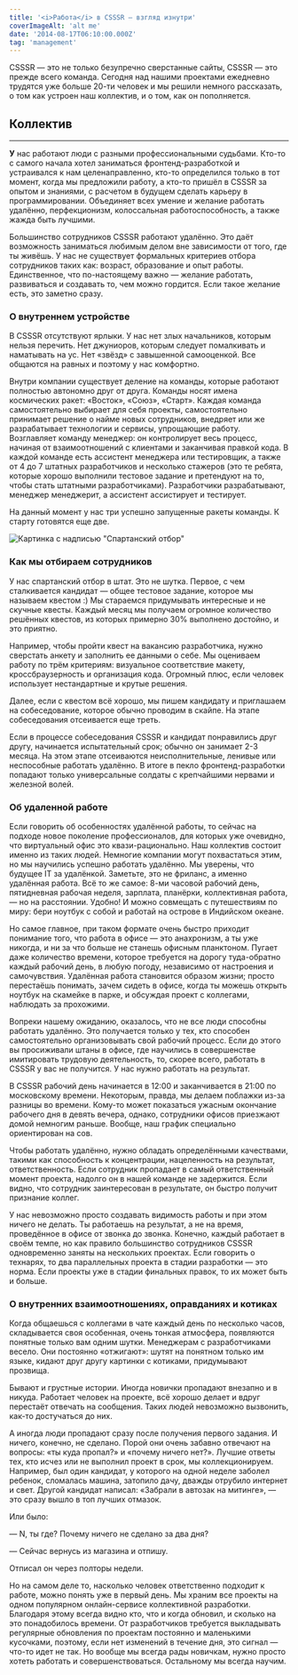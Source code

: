 ```yaml
---
title: '<i>Работа</i> в CSSSR — взгляд изнутри'
coverImageAlt: 'alt me'
date: '2014-08-17T06:10:00.000Z'
tag: 'management'
---
```


<Subtitle>
  CSSSR — это не только безупречно сверстанные сайты, CSSSR — это прежде всего команда. Сегодня над нашими проектами ежедневно трудятся уже больше 20-ти человек и мы решили немного рассказать, о том как устроен наш коллектив, и о том, как он пополняется.
</Subtitle>

## Коллектив

---

**У** нас работают люди с разными профессиональными судьбами. Кто-то с самого начала хотел заниматься фронтенд-разработкой и устраивался к нам целенаправленно, кто-то определился только в тот момент, когда мы предложили работу, а кто-то пришёл в CSSSR за опытом и знаниями, с расчетом в будущем сделать карьеру в программировании. Объединяет всех умение и желание работать удалённо, перфекционизм, колоссальная работоспособность, а также жажда быть лучшими.

Большинство сотрудников CSSSR работают удалённо. Это даёт возможность заниматься любимым делом вне зависимости от того, где ты живёшь. У нас не существует формальных критериев отбора сотрудников таких как: возраст, образование и опыт работы. Единственное, что по-настоящему важно — желание работать, развиваться и создавать то, чем можно гордится. Если такое желание есть, это заметно сразу.

### О внутреннем устройстве

В CSSSR отсутствуют ярлыки. У нас нет злых начальников, которым нельзя перечить. Нет джуниоров, которым следует помалкивать и наматывать на ус. Нет «звёзд» с завышенной самооценкой. Все общаются на равных и поэтому у нас комфортно.

Внутри компании существует деление на команды, которые работают полностью автономно друг от друга. Команды носят имена космических ракет: «Восток», «Союз», «Старт». Каждая команда самостоятельно выбирает для себя проекты, самостоятельно принимает решение о найме новых сотрудников, внедряет или же разрабатывает технологии и сервисы, упрощающие работу. Возглавляет команду менеджер: он контролирует весь процесс, начиная от взаимоотношений с клиентами и заканчивая правкой кода. В каждой команде есть ассистент менеджера или тестировщик, а также от 4 до 7 штатных разработчиков и несколько стажеров (это те ребята, которые хорошо выполнили тестовое задание и претендуют на то, чтобы стать штатными разработчиками). Разработчики разрабатывают, менеджер менеджерит, а ассистент ассистирует и тестирует.

На данный момент у нас три успешно запущенные ракеты команды. К старту готовятся еще две.

<Img src='/images/dont-resize/ru/work-in-csssr/csssr-hr-sparta/all.png' alt='Картинка с надписью "Спартанский отбор"' withOutProcessing>

### Как мы отбираем сотрудников

У нас спартанский отбор в штат. Это не шутка. Первое, с чем сталкивается кандидат — общее тестовое задание, которое мы называем квестом :) Мы стараемся придумывать интересные и не скучные квесты. Каждый месяц мы получаем огромное количество решённых квестов, из которых примерно 30% выполнено достойно, и это приятно.

Например, чтобы пройти квест на вакансию разработчика, нужно сверстать анкету и заполнить ее данными о себе. Мы оцениваем работу по трём критериям: визуальное соответствие макету, кроссбраузерность и организация кода. Огромный плюс, если человек использует нестандартные и крутые решения.

Далее, если с квестом всё хорошо, мы пишем кандидату и приглашаем на собеседование, которое обычно проводим в скайпе. На этапе собеседования отсеивается еще треть.

Если в процессе собеседования CSSSR и кандидат понравились друг другу, начинается испытательный срок; обычно он занимает 2-3 месяца. На этом этапе отсеиваются неисполнительные, ленивые или неспособные работать удалённо. В итоге в пекло фронтенд-разработки попадают только универсальные солдаты с крепчайшими нервами и железной волей.

### Об удаленной работе

Если говорить об особенностях удалённой работы, то сейчас на подходе новое поколение профессионалов, для которых уже очевидно, что виртуальный офис это квази-рационально. Наш коллектив состоит именно из таких людей. Немногие компании могут похвастаться этим, но мы научились успешно работать удалённо. Мы уверены, что будущее IT за удалёнкой. Заметьте, это не фриланс, а именно удалённая работа. Всё то же самое: 8-ми часовой рабочий день, пятидневная рабочая неделя, зарплата, планёрки, коллективная работа, — но на расстоянии. Удобно! И можно совмещать с путешествиям по миру: бери ноутбук с собой и работай на острове в Индийском океане.

Но самое главное, при таком формате очень быстро приходит понимание того, что работа в офисе — это анахронизм, а ты уже никогда, и ни за что больше не станешь офисным планктоном. Пугает даже количество времени, которое требуется на дорогу туда-обратно каждый рабочий день, в любую погоду, независимо от настроения и самочувствия. Удалённая работа становится образом жизни; просто перестаёшь понимать, зачем сидеть в офисе, когда ты можешь открыть ноутбук на скамейке в парке, и обсуждая проект с коллегами, наблюдать за прохожими.

Вопреки нашему ожиданию, оказалось, что не все люди способны работать удалённо. Это получается только у тех, кто способен самостоятельно организовывать свой рабочий процесс. Если до этого вы просиживали штаны в офисе, где научились в совершенстве имитировать трудовую деятельность, то, скорее всего, работать в CSSSR у вас не получится. У нас нужно работать на результат.

В CSSSR рабочий день начинается в 12:00 и заканчивается в 21:00 по московскому времени. Некоторым, правда, мы делаем поблажки из-за разницы во времени. Кому-то может показаться ужасным окончание рабочего дня в девять вечера, однако, сотрудники офисов приезжают домой немногим раньше. Вообще, наш график специально ориентирован на сов.

Чтобы работать удалённо, нужно обладать определёнными качествами, такими как способность к концентрации, нацеленность на результат, ответственность. Если сотрудник пропадает в самый ответственный момент проекта, надолго он в нашей команде не задержится. Если видно, что сотрудник заинтересован в результате, он быстро получит признание коллег.

У нас невозможно просто создавать видимость работы и при этом ничего не делать. Ты работаешь на результат, а не на время, проведённое в офисе от звонка до звонка. Конечно, каждый работает в своём темпе, но как правило большинство сотрудников CSSSR одновременно заняты на нескольких проектах. Если говорить о технарях, то два параллельных проекта в стадии разработки — это норма. Если проекты уже в стадии финальных правок, то их может быть и больше.

### О внутренних взаимоотношениях, оправданиях и котиках

Когда общаешься с коллегами в чате каждый день по несколько часов, складывается своя особенная, очень тонкая атмосфера, появляются понятные только вам одним шутки. Менеджерам с разработчиками весело. Они постоянно «отжигают»: шутят на понятном только им языке, кидают друг другу картинки с котиками, придумывают прозвища.

Бывают и грустные истории. Иногда новички пропадают внезапно и в никуда. Работает человек на проекте, всё хорошо делает и вдруг перестаёт отвечать на сообщения. Таких людей невозможно вызвонить, как-то достучаться до них.

А иногда люди пропадают сразу после получения первого задания. И ничего, конечно, не сделано. Порой они очень забавно отвечают на вопросы: «ты куда пропал?» и «почему ничего нет?». Лучшие ответы тех, кто исчез или не выполнил проект в срок, мы коллекционируем. Например, был один кандидат, у которого на одной неделе заболел ребенок, сломалась машина, затопило дачу, дважды отрубило интернет и свет. Другой кандидат написал: «Забрали в автозак на митинге», — это сразу вышло в топ лучших отмазок.

Или было:

<Note>
  <p>
    — N, ты где? Почему ничего не сделано за два дня?
  </p>

  <p>
    — Сейчас вернусь из магазина и отпишу.
  </p>
</Note>

Отписал он через полторы недели.

Но на самом деле то, насколько человек ответственно подходит к работе, можно понять уже в первый день. Мы храним все проекты на одном популярном онлайн-сервисе коллективной разработки. Благодаря этому всегда видно кто, что и когда обновил, и сколько на это понадобилось времени. От разработчиков требуется выкладывать регулярные обновления по проектам постоянно и маленькими кусочками, поэтому, если нет изменений в течение дня, это сигнал — что-то идет не так. Но вообще мы всегда рады новичкам, нужно просто хотеть работать и совершенствоваться. Остальному мы всегда научим.
